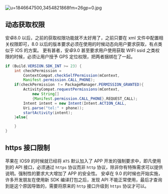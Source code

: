 ![u=1846647500,3454821868fm=26gp=0.jpg](/images/3.jpg)

## 动态获取权限
安卓8.0 以后，之前的获取权限功能就不太好用了，之前只要在 xml 文件中配置相关权限即可，8.0 以后的版本要求必须在使用的时候动态向用户要求获取，有点类似于 IOS 的方案。
更有甚者，安卓9.0 甚至要求用户使用获取 WIFI ssid 之类权限的时候，必须让用户授予 GPS 定位权限，把两者捆绑在了一起。

```java
if (Build.VERSION.SDK_INT >= 23) {
    int checkPermission =
        ContextCompat.checkSelfPermission(mContext,
        Manifest.permission.CALL_PHONE);
    if(checkPermission ！= PackageManager.PERMISSION_GRANTED){
        ActivityCompat.requestPermissions(mContext,
            new String[]
            {Manifest.permission.CALL_PHONE},REQUEST_CALL);
        Intent intent = new Intent(Intent.ACTION_CALL,
        Uri.parse("tel:" + phone));
        startActivity(intent);
    }else{

    }
}
```

## https 接口限制
苹果在 IOS9 的时候就已经将 `ATS` 默认加入了 APP 开发的强制要求中，即凡使用到的 API 接口，必须通过 `https` 协议而非 `http` 协议，除非你有特殊需求可以提供说明。强制性的要求大大增加了 APP 的安全性。
安卓在 9.0 的时候也开始实施，许多开发朋友在使用新 SDK 编译打包之后，发现 API 不能正常使用，最后才查询到是这个原因导致的，需要将原来的 `http` 接口升级到 `https` 协议才可以。